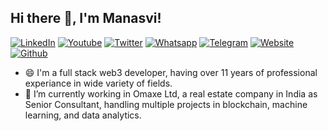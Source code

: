 

## Hi there 👋, I'm Manasvi!
    
[![LinkedIn][linkedin-shield]][linkedin-url]
[![Youtube][youtube-shield]][youtube-url]
[![Twitter][twitter-shield]][twitter-url]
[![Whatsapp][whatsapp-shield]][whatsapp-url]
[![Telegram][telegram-shield]][telegram-url]
[![Website][website-shield]][website-url]
[![Github][github-shield]][github-url]

- 😄 I'm a full stack web3 developer, having over 11 years of professional experiance in wide variety of fields.
- 🔭 I’m currently working in Omaxe Ltd, a real estate company in India as Senior Consultant, handling multiple projects in blockchain, machine learning, and data analytics.









<!---------------------------- MARKDOWN LINKS & IMAGES ---------------------------->
<!------ https://www.markdownguide.org/basic-syntax/#reference-style-links -------->
[linkedin-shield]: https://img.shields.io/badge/LinkedIn-0077B5?style=for-the-badge&logo=linkedin&logoColor=white
[linkedin-url]: https://www.linkedin.com/in/manasvi-m/

[youtube-shield]: https://img.shields.io/badge/YouTube-FF0000?style=for-the-badge&logo=youtube&logoColor=white
[youtube-url]: https://www.youtube.com/channel/UCAj6U-1KBWbejLuj7CtETDA

[twitter-shield]: https://img.shields.io/badge/Twitter-1DA1F2?style=for-the-badge&logo=twitter&logoColor=white
[twitter-url]: https://twitter.com/manasvimsharma

[whatsapp-shield]: https://img.shields.io/badge/WhatsApp-gray?style=for-the-badge&logo=whatsapp
[whatsapp-url]: https://wa.me/919899447040

[telegram-shield]: https://img.shields.io/badge/Telegram-gray?style=for-the-badge&logo=telegram
[telegram-url]: https://t.me/manasvimohan

[website-shield]: https://img.shields.io/badge/Website-yellow?style=for-the-badge&logo=Iconify
[website-url]: https://manasvi.co.in

[github-shield]: https://img.shields.io/badge/Github-gray?style=for-the-badge&logo=github
[github-url]: https://github.com/manasvimohan/

[product-screenshot]: images/screenshot.png




<!--
#### Github Stats 📊
[![Manasvi's github stats](https://github-readme-stats.vercel.app/api?username=manasvimohan)](https://github.com/anuraghazra/github-readme-stats)

#### More links
[![Manasvi's Medium](https://img.shields.io/badge/Medium-000000?style=for-the-badge&logo=medium&logoColor=white)](https://medium.com/)
[![Manasvi's StackOverflow](https://img.shields.io/badge/StackOverflow-F48024?style=for-the-badge&logo=stackoverflow&logoColor=white)](https://stackoverflow.com/users/)
[![Manasvi's Twitch](https://img.shields.io/badge/Twitch-6441A4?style=for-the-badge&logo=twitch&logoColor=white)](https://www.twitch.tv/)

**manasvimohan/manasvimohan** is a ✨ _special_ ✨ repository because its `README.md` (this file) appears on your GitHub profile.

Here are some ideas to get you started:

- 🔭 I’m currently working on ...
- 🌱 I’m currently learning ...
- 👯 I’m looking to collaborate on ...
- 🤔 I’m looking for help with ...
- 💬 Ask me about ...
- 📫 How to reach me: ...
- 😄 Pronouns: ...
- ⚡ Fun fact: ...
-->

